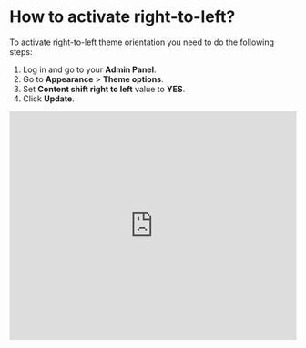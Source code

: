 
# How to activate right-to-left?

To activate right-to-left theme orientation you need to do the following steps:

1.  Log in and go to your  **Admin Panel**.
2.  Go to  **Appearance**  >  **Theme options**.
3.  Set  **Content shift right to left**  value to  **YES**.
4.  Click  **Update**.


<iframe width="100%" height="400px" src="https://www.youtube.com/embed/wmSGckByRf4" title="Yclas video" frameborder="0" allow="accelerometer; autoplay; clipboard-write; encrypted-media; gyroscope; picture-in-picture" allowfullscreen></iframe>
 
